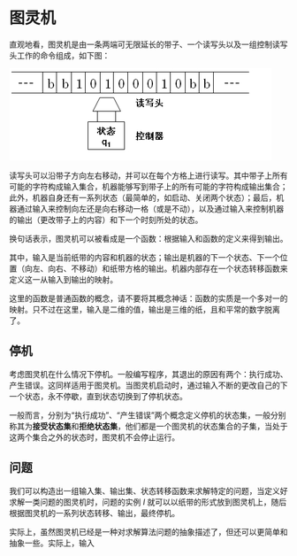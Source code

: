 # 图灵机

直观地看，图灵机是由一条两端可无限延长的带子、一个读写头以及一组控制读写头工作的命令组成，如下图：

![](./fig/1.jpg)


读写头可以沿带子方向左右移动，并可以在每个方格上进行读写。其中带子上所有可能的字符构成输入集合，机器能够写到带子上的所有可能的字符构成输出集合；此外，机器自身还有一系列状态（最简单的，如启动、关闭两个状态）；最后，机器通过输入来控制向左还是向右移动一格（或是不动），以及通过输入来控制机器的输出（更改带子上的内容）和下一个时刻所处的状态。


换句话表示，图灵机可以被看成是一个函数：根据输入和函数的定义来得到输出。

其中，输入是当前纸带的内容和机器的状态；输出是机器的下一个状态、下一个位置（向左、向右、不移动）和纸带方格的输出。机器内部存在一个状态转移函数来定义这一从输入到输出的映射。

这里的函数是普通函数的概念，请不要将其概念神话：函数的实质是一个多对一的映射。只不过在这里，输入是二维的值，输出是三维的纸，且和平常的数字脱离了。


## 停机

考虑图灵机在什么情况下停机。一般编写程序，其退出的原因有两个：执行成功、产生错误。这同样适用于图灵机。当图灵机启动时，通过输入不断的更改自己的下一个状态，永不停歇，直到状态切换到了停机状态。

一般而言，分别为“执行成功”、“产生错误”两个概念定义停机的状态集，一般分别称其为**接受状态集**和**拒绝状态集**，他们都是一个图灵机的状态集合的子集，当处于这两个集合之外的状态时，图灵机不会停止运行。


## 问题

我们可以构造出一组输入集、输出集、状态转移函数来求解特定的问题，当定义好求解一类问题的图灵机时，问题的实例 $I$ 就可以以纸带的形式放到图灵机上，随后根据图灵机的一系列状态转移、输出，最终停机。

实际上，虽然图灵机已经是一种对求解算法问题的抽象描述了，但还可以更简单和抽象一些。实际上，输入